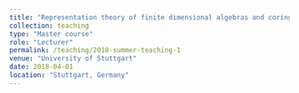 ```yaml
---
title: "Representation theory of finite dimensional algebras and corings"
collection: teaching
type: "Master course"
role: "Lecturer"
permalink: /teaching/2018-summer-teaching-1
venue: "University of Stuttgart"
date: 2018-04-01
location: "Stuttgart, Germany"
---
```

